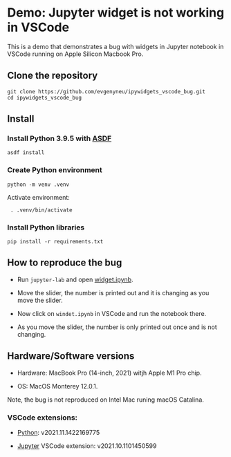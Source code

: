 # Demo: Jupyter widget is not working in VSCode

This is a demo that demonstrates a bug with widgets in Jupyter notebook in VSCode running on Apple Silicon Macbook Pro.


## Clone the repository

```
git clone https://github.com/evgenyneu/ipywidgets_vscode_bug.git
cd ipywidgets_vscode_bug
```

## Install

### Install Python 3.9.5 with [ASDF](https://asdf-vm.com)

```
asdf install
```

### Create Python environment

```
python -m venv .venv
```

Activate environment:

```
 . .venv/bin/activate
 ```


### Install Python libraries

```
pip install -r requirements.txt
```


## How to reproduce the bug


* Run `jupyter-lab` and open [widget.ipynb](widget.ipynb).

* Move the slider, the number is printed out and it is changing as you move the slider.

* Now click on `windet.ipynb` in VSCode and run the notebook there.

* As you move the slider, the number is only printed out once and is not changing.


## Hardware/Software versions

* Hardware: MacBook Pro (14-inch, 2021) witjh Apple M1 Pro chip.

* OS: MacOS Monterey 12.0.1.

Note, the bug is not reproduced on Intel Mac runing macOS Catalina.


### VSCode extensions:

* [Python](https://marketplace.visualstudio.com/items?itemName=ms-python.python): v2021.11.1422169775

* [Jupyter](https://marketplace.visualstudio.com/items?itemName=ms-toolsai.jupyter) VSCode extension: v2021.10.1101450599
